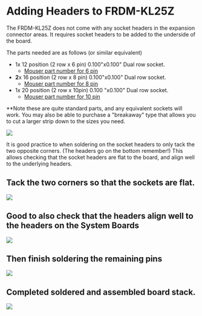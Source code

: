# Adding Headers to FRDM-KL25Z

The FRDM-KL25Z does not come with any socket headers in the expansion connector areas. It requires socket headers to be added to the underside of the board.

The parts needed are as follows (or similar equivalent)

* 1x 12 position (2 row x 6 pin) 0.100"x0.100" Dual row socket. 
  * [Mouser part number for 6 pin](https://ca.mouser.com/ProductDetail/3M-Electronic-Solutions-Division/929975-01-06-RK?qs=%2fha2pyFadug3xavb3impxToo7%2bxeZqJc8FDQDpBwxY8fymqYGLk70A%3d%3d) 
* **2**x 16 position (2 row x 8 pin) 0.100"x0.100" Dual row socket. 
  * [Mouser part number for 8 pin](https://ca.mouser.com/ProductDetail/3M-Electronic-Solutions-Division/929975-01-08-RK?qs=%2fha2pyFaduh65k0%2bENFIKM0O%2bLwEl%2b0UIf0KCh7NaaF0Lacmigo6kOuIdr4u%2fKbj)
* 1x 20 position (2 row x 10pin)  0.100 "x0.100" Dual row socket. 
  * [Mouser part number for 10 pin](https://ca.mouser.com/ProductDetail/3M-Electronic-Solutions-Division/929975-01-10-RK?qs=%2fha2pyFaduh65k0%2bENFIKByEbwIGLi9kanupCElhNNyVcD3udA10fqWc5QcC0FDr)

\*\*Note these are quite standard parts, and any equivalent sockets will work. You may also be able to purchase a "breakaway" type that allows you to cut a larger strip down to the sizes you need.

![](../../../../../.gitbook/assets/IMG\_20180103\_201733.png)

It is good practice to when soldering on the socket headers to only tack the two opposite corners. (The headers go on the bottom remember!) This allows checking that the socket headers are flat to the board, and align well to the underlying headers.

## Tack the two corners so that the sockets are flat.

![](../../../../../.gitbook/assets/IMG\_20180103\_202804.png)

## Good to also check that the headers align well to the headers on the System Boards

![](../../../../../.gitbook/assets/IMG\_20180103\_203202.png)

## Then finish soldering the remaining pins

![](../../../../../.gitbook/assets/IMG\_20180103\_203231.png)

## Completed soldered and assembled board stack.

![](../../../../../.gitbook/assets/IMG\_20180103\_204312.png)
